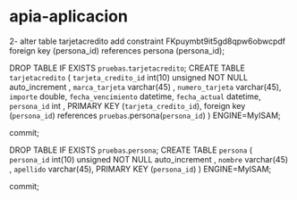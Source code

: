 # apia-aplicacion
2-
  alter table tarjetacredito add constraint FKpuymbt9it5gd8qpw6obwcpdf foreign key (persona_id) references persona (persona_id);
  
 DROP TABLE IF EXISTS `pruebas`.`tarjetacredito`;
CREATE TABLE `tarjetacredito` (
  `tarjeta_credito_id` int(10) unsigned NOT NULL auto_increment ,
  `marca_tarjeta` varchar(45) ,
  `numero_tarjeta` varchar(45),
  `importe` double,
  `fecha_vencimiento` datetime,
  `fecha_actual` datetime,
  `persona_id` int ,
  PRIMARY KEY  (`tarjeta_credito_id`),
  foreign key (`persona_id`) references `pruebas`.persona(`persona_id`)
) ENGINE=MyISAM;  


commit;


DROP TABLE IF EXISTS `pruebas`.`persona`;
CREATE TABLE `persona` (
  `persona_id` int(10) unsigned NOT NULL auto_increment ,
  `nombre` varchar(45) ,
  `apellido` varchar(45),
  PRIMARY KEY  (`persona_id`)
) ENGINE=MyISAM;  

commit;
